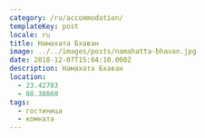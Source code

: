 ```yaml
---
category: /ru/accommodation/
templateKey: post
locale: ru
title: Намахата Бхаван
image: ../../images/posts/namahatta-bhavan.jpg
date: 2018-12-07T15:04:10.000Z
description: Намахата Бхаван
location:
  - 23.42703
  - 88.38860
tags:
  - гостиница
  - комната
---
```


<tbd locale="ru" url="https://docs.google.com/document/d/1Xc0yU2MCMPd2I1d-pJyrCr57RMwSkCJ1scinBhEz-Aw/edit#heading=h.lpf73w5y5rtu"></tbd>
